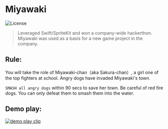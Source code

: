 # Miyawaki

![License](https://img.shields.io/github/license/kokonrori/miyawaki-.svg)

> Leveraged Swift/SpriteKit and won a company-wide hackerthon. Miyawaki was used as a basis for a new game project in the company.


## Rule:

You will take the role of Miyawaki-chan（aka Sakura-chan）, a girl one of the top fighters at school. Angry dogs have invaded Miyawaki's town.

`SMASH all angry dogs` within 90 secs to save her town. Be careful of red fire dogs. You can only defeat them to smash them into the water.


## Demo play:

[![demo play clip](https://img.youtube.com/vi/UYOEYqI9H_0/0.jpg)](https://www.youtube.com/watch?v=UYOEYqI9H_0)
